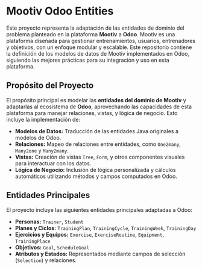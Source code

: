 # Mootiv Odoo Entities

Este proyecto representa la adaptación de las entidades de dominio del problema planteado en la plataforma **Mootiv** a **Odoo**. Mootiv es una plataforma diseñada para gestionar entrenamientos, usuarios, entrenadores y objetivos, con un enfoque modular y escalable. Este repositorio contiene la definición de los modelos de datos de Mootiv implementados en Odoo, siguiendo las mejores prácticas para su integración y uso en esta plataforma.

## Propósito del Proyecto

El propósito principal es modelar las **entidades del dominio de Mootiv** y adaptarlas al ecosistema de **Odoo**, aprovechando las capacidades de esta plataforma para manejar relaciones, vistas, y lógica de negocio. Esto incluye la implementación de:

- **Modelos de Datos:** Traducción de las entidades Java originales a modelos de Odoo.
- **Relaciones:** Mapeo de relaciones entre entidades, como `One2many`, `Many2one` y `Many2many`.
- **Vistas:** Creación de vistas `Tree`, `Form`, y otros componentes visuales para interactuar con los datos.
- **Lógica de Negocio:** Inclusión de lógica personalizada y cálculos automáticos utilizando métodos y campos computados en Odoo.

## Entidades Principales

El proyecto incluye las siguientes entidades principales adaptadas a Odoo:

- **Personas:** `Trainer`, `Student`
- **Planes y Ciclos:** `TrainingPlan`, `TrainingCycle`, `TrainingWeek`, `TrainingDay`
- **Ejercicios y Equipos:** `Exercise`, `ExerciseRoutine`, `Equipment`, `TrainingPlace`
- **Objetivos:** `Goal`, `ScheduleGoal`
- **Atributos y Estados:** Representados mediante campos de selección (`Selection`) y relaciones.
